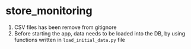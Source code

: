 # store_monitoring

1. CSV files has been remove from gitignore
2. Before starting the app, data needs to be loaded into the DB, by using functions written in `load_initial_data.py` file
   
